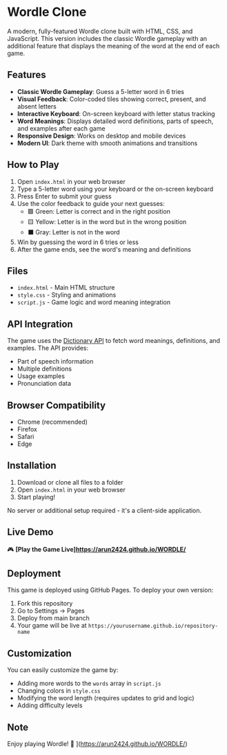 # Wordle Clone

A modern, fully-featured Wordle clone built with HTML, CSS, and JavaScript. This version includes the classic Wordle gameplay with an additional feature that displays the meaning of the word at the end of each game.

## Features

- **Classic Wordle Gameplay**: Guess a 5-letter word in 6 tries
- **Visual Feedback**: Color-coded tiles showing correct, present, and absent letters
- **Interactive Keyboard**: On-screen keyboard with letter status tracking
- **Word Meanings**: Displays detailed word definitions, parts of speech, and examples after each game
- **Responsive Design**: Works on desktop and mobile devices
- **Modern UI**: Dark theme with smooth animations and transitions

## How to Play

1. Open `index.html` in your web browser
2. Type a 5-letter word using your keyboard or the on-screen keyboard
3. Press Enter to submit your guess
4. Use the color feedback to guide your next guesses:
   - 🟩 Green: Letter is correct and in the right position
   - 🟨 Yellow: Letter is in the word but in the wrong position
   - ⬛ Gray: Letter is not in the word
5. Win by guessing the word in 6 tries or less
6. After the game ends, see the word's meaning and definitions

## Files

- `index.html` - Main HTML structure
- `style.css` - Styling and animations
- `script.js` - Game logic and word meaning integration

## API Integration

The game uses the [Dictionary API](https://dictionaryapi.dev/) to fetch word meanings, definitions, and examples. The API provides:
- Part of speech information
- Multiple definitions
- Usage examples
- Pronunciation data

## Browser Compatibility

- Chrome (recommended)
- Firefox
- Safari
- Edge

## Installation

1. Download or clone all files to a folder
2. Open `index.html` in your web browser
3. Start playing!

No server or additional setup required - it's a client-side application.

## Live Demo

🎮 **[Play the Game Live]https://arun2424.github.io/WORDLE/** 

## Deployment

This game is deployed using GitHub Pages. To deploy your own version:
1. Fork this repository
2. Go to Settings → Pages
3. Deploy from main branch
4. Your game will be live at `https://yourusername.github.io/repository-name`

## Customization

You can easily customize the game by:
- Adding more words to the `words` array in `script.js`
- Changing colors in `style.css`
- Modifying the word length (requires updates to grid and logic)
- Adding difficulty levels

## Note

Enjoy playing Wordle! 🎯
](https://arun2424.github.io/WORDLE/)
